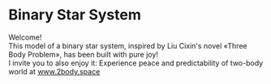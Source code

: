 # Binary Star System  
Welcome!  
This model of a binary star system, inspired by Liu Cixin's novel «Three Body Problem», has been built with pure joy!  
I invite you to also enjoy it: Experience peace and predictability of two-body world at www.2body.space  
